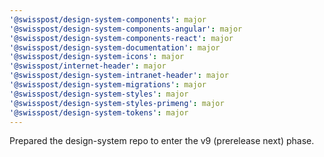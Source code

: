 ```yaml
---
'@swisspost/design-system-components': major
'@swisspost/design-system-components-angular': major
'@swisspost/design-system-components-react': major
'@swisspost/design-system-documentation': major
'@swisspost/design-system-icons': major
'@swisspost/internet-header': major
'@swisspost/design-system-intranet-header': major
'@swisspost/design-system-migrations': major
'@swisspost/design-system-styles': major
'@swisspost/design-system-styles-primeng': major
'@swisspost/design-system-tokens': major
---
```


Prepared the design-system repo to enter the v9 (prerelease next) phase.
